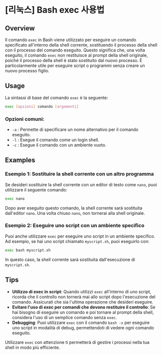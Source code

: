 # [리눅스] Bash exec 사용법

## Overview
Il comando `exec` in Bash viene utilizzato per eseguire un comando specificato all'interno della shell corrente, sostituendo il processo della shell con il processo del comando eseguito. Questo significa che, una volta eseguito, il comando `exec` non restituisce al prompt della shell originale, poiché il processo della shell è stato sostituito dal nuovo processo. È particolarmente utile per eseguire script o programmi senza creare un nuovo processo figlio.

## Usage
La sintassi di base del comando `exec` è la seguente:

```bash
exec [opzioni] comando [argomenti]
```

### Opzioni comuni:
- `-a` : Permette di specificare un nome alternativo per il comando eseguito.
- `-l` : Esegue il comando come un login shell.
- `-c` : Esegue il comando con un ambiente vuoto.

## Examples
### Esempio 1: Sostituire la shell corrente con un altro programma
Se desideri sostituire la shell corrente con un editor di testo come `nano`, puoi utilizzare il seguente comando:

```bash
exec nano
```

Dopo aver eseguito questo comando, la shell corrente sarà sostituita dall'editor `nano`. Una volta chiuso `nano`, non tornerai alla shell originale.

### Esempio 2: Eseguire uno script con un ambiente specifico
Puoi anche utilizzare `exec` per eseguire uno script in un ambiente specifico. Ad esempio, se hai uno script chiamato `myscript.sh`, puoi eseguirlo con:

```bash
exec bash myscript.sh
```

In questo caso, la shell corrente sarà sostituita dall'esecuzione di `myscript.sh`.

## Tips
- **Utilizzo di exec in script**: Quando utilizzi `exec` all'interno di uno script, ricorda che il controllo non tornerà mai allo script dopo l'esecuzione del comando. Assicurati che sia l'ultima operazione che desideri eseguire.
- **Evitare l'uso di exec per comandi che devono restituire il controllo**: Se hai bisogno di eseguire un comando e poi tornare al prompt della shell, considera l'uso di un semplice comando senza `exec`.
- **Debugging**: Puoi utilizzare `exec` con il comando `bash -x` per eseguire uno script in modalità di debug, permettendoti di vedere ogni comando eseguito.

Utilizzare `exec` con attenzione ti permetterà di gestire i processi nella tua shell in modo più efficiente.